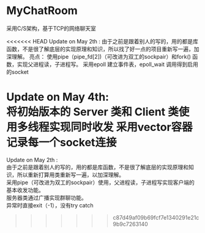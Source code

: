 # MyChatRoom
 采用C/S架构，基于TCP的网络聊天室


<<<<<<< HEAD
Update on May 2th :
    由于之前是跟着别人的写的，用的都是库函数，不是很了解底层的实现原理和知识，所以找了好一点的项目重新写一遍，加深理解。
    亮点：
	使用pipe（pipe_fd[2])（可改进为双工的sockpair）和fork() 函数，实现父进程读，子进程写。 
 	采用epoll 建立事件表，epoll_wait 调用得到启用的socket
    
    
Update on May 4th:    
  	将初始版本的 Server 类和 Client 类使用多线程实现同时收发
	采用vector容器记录每一个socket连接    
=======
Update on May 2th :    
  由于之前是跟着别人的写的，用的都是库函数，不是很了解底层的实现原理和知识，所以重新打算用类重新写一遍，以加深理解。    
  采用pipe（可改进为双工的sockpair）使用，父进程读，子进程写实现客户端的基本收发功能。    
  服务器类通过广播实现群聊功能。    
  异常时直接exit（-1），没有try catch    
>>>>>>> c87d49af09b69fcf7e1340291e21c9b9c7263140
